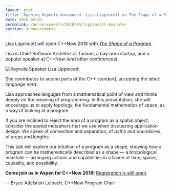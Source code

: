 ```yaml
---
layout: post
title: "Opening Keynote Announced: Lisa Lippincott on The Shape of a Program"
date: 2018-04-03
permalink: /announcements/2018/04/lippincott-keynote/
section: announcements
---
```


Lisa Lippincott will open C++Now 2018 with [_The Shape of a Program_](https://cppnow2018.sched.com/event/70ea726d2cee093cfedd7be9eaa9d691).

Lisa is Chief Software Architect at Tanium, a bay-area startup, and a popular speaker at C++Now (and other conferences).

![Keynote Speaker Lisa Lippincott](/assets/img/posts/2018/LisaLippincott.jpeg "Keynote Speaker Lisa Lippincott")

She contributes to arcane parts of the C++ standard, accepting the label: _language nerd_.

<!--break-->
Lisa approaches languges from a mathematical point of view and thinks deeply on the meaning of programming. In this presentation, she will encourage us to apply topology, the fundamental mathematics of space, as a way of looking at a program.

If you are inclined to reject the idea of a program as a spatial object, consider the spatial metaphors that we use when discussing application design. We speak of connection and separation, of paths and boundaries, of areas and lengths.

This talk will explore our intuition of a program as a shape, showing how a program can be mathematically described as a shape — a bitopological manifold — arranging actions and capabilities in a frame of time, space, causality, and possibility.

**Come join us in Aspen for C++Now 2018!** [Registration is still open](/registration/).

-- Bryce Adelstein Lelbach, C++Now Program Chair
